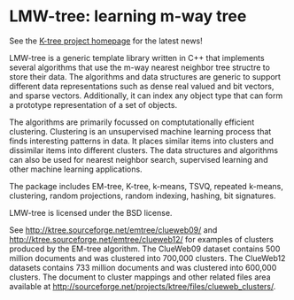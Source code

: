 LMW-tree: learning m-way tree
=============================

See the [K-tree project homepage](http://ktree.sf.net) for the latest news!

LMW-tree is a generic template library written in C++ that implements several
algorithms that use the m-way nearest neighbor tree structre to store their
data. The algorithms and data structures are generic to support different
data representations such as dense real valued and bit vectors, and sparse
vectors. Additionally, it can index any object type that can form a prototype
representation of a set of objects.

The algorithms are primarily focussed on comptutationally efficient clustering.
Clustering is an unsupervised machine learning process that finds interesting
patterns in data. It places similar items into clusters and dissimilar items
into different clusters. The data structures and algorithms can also be used
for nearest neighbor search, supervised learning and other machine learning
applications.

The package includes EM-tree, K-tree, k-means, TSVQ, repeated k-means,
clustering, random projections, random indexing, hashing, bit signatures.

LMW-tree is licensed under the BSD license.

See http://ktree.sourceforge.net/emtree/clueweb09/ and http://ktree.sourceforge.net/emtree/clueweb12/ for examples of clusters produced by the EM-tree algorithm. The ClueWeb09 dataset contains 500 million documents and was clustered into 700,000 clusters. The ClueWeb12 datasets contains 733 million documents and was clustered into 600,000 clusters. The document to cluster mappings and other related files area available at http://sourceforge.net/projects/ktree/files/clueweb_clusters/.
